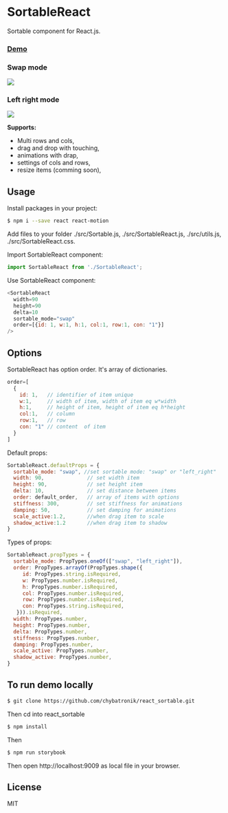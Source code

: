 # SortableReact

Sortable component for React.js.
### [Demo]

###  Swap mode
![](https://chybatronik.github.io/react_sortable/img/ice_video_20171117-184047.gif)

### Left right mode
 ![](https://chybatronik.github.io/react_sortable/img/ice_video_20171117-184550.gif)

**Supports:**

- Multi rows and cols,
- drag and drop with touching,
- animations with drap,
- settings of cols and rows,
- resize items (comming soon),

## Usage

Install packages in your project:

```sh
$ npm i --save react react-motion
```

Add files to your folder ./src/Sortable.js, ./src/SortableReact.js, ./src/utils.js, ./src/SortableReact.css.

Import SortableReact component:

```javascript
import SortableReact from './SortableReact';
```

Use SortableReact component:

```javascript
<SortableReact
  width=90
  height=90
  delta=10
  sortable_mode="swap"
  order=[{id: 1, w:1, h:1, col:1, row:1, con: "1"}]
/>
```

## Options
SortableReact has option order. It's array of dictionaries.

```javascript
order=[
  {
    id: 1,   // identifier of item unique
    w:1,     // width of item, width of item eq w*width
    h:1,     // height of item, height of item eq h*height
    col:1,   // column
    row:1,   // row
    con: "1" // content  of item
  }
]
```

Default props:

```javascript
SortableReact.defaultProps = {
  sortable_mode: "swap", //set sortable mode: "swap" or "left_right"
  width: 90,              // set width item
  height: 90,             // set height item
  delta: 10,              // set distance between items
  order: default_order,   // array of items with options
  stiffness: 300,         // set stiffness for animations
  damping: 50,            // set damping for animations
  scale_active:1.2,       //when drag item to scale
  shadow_active:1.2       //when drag item to shadow
}
```

Types of props:

```javascript
SortableReact.propTypes = {
  sortable_mode: PropTypes.oneOf(["swap", "left_right"]),
  order: PropTypes.arrayOf(PropTypes.shape({
     id: PropTypes.string.isRequired,
     w: PropTypes.number.isRequired,
     h: PropTypes.number.isRequired,
     col: PropTypes.number.isRequired,
     row: PropTypes.number.isRequired,
     con: PropTypes.string.isRequired,
   })).isRequired,
  width: PropTypes.number,
  height: PropTypes.number,
  delta: PropTypes.number,
  stiffness: PropTypes.number,
  damping: PropTypes.number,
  scale_active: PropTypes.number,
  shadow_active: PropTypes.number,
}
```

## To run demo locally

```sh
$ git clone https://github.com/chybatronik/react_sortable.git
```
Then cd into react_sortable
```sh
$ npm install
```
Then
```sh
$ npm run storybook
```

Then open http://localhost:9009 as local file in your browser.

License
----

MIT

[//]: #

[Demo]: <https://chybatronik.github.io/react_sortable/storybook-static/?selectedKind=Welcome&selectedStory=guide&full=0&down=0&left=1&panelRight=0&downPanel=storybooks%2Fstorybook-addon-knobs>

